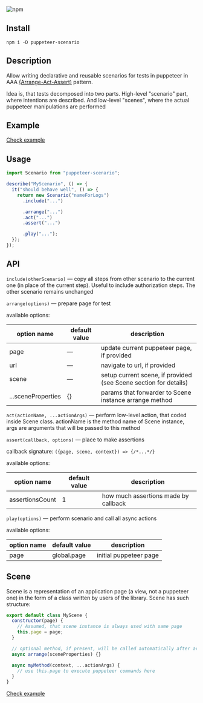 ![npm](https://img.shields.io/npm/v/puppeteer-scenario?logo=npm)

## Install

`npm i -D puppeteer-scenario`

## Description

Allow writing declarative and reusable scenarios for tests in puppeteer in AAA [(Arrange-Act-Assert)](https://github.com/testdouble/contributing-tests/wiki/Arrange-Act-Assert) pattern.

Idea is, that tests decomposed into two parts. High-level "scenario" part, where intentions are described. And low-level "scenes", where the actual puppeteer manipulations are performed

## Example

[Check example](./test/__tests__/test-Scenario.js)

## Usage

```javascript
import Scenario from "puppeteer-scenario";

describe("MyScenario", () => {
  it("should behave well", () => {
    return new Scenario("nameForLogs")
      .include("...")

      .arrange("...")
      .act("...")
      .assert("...")

      .play("...");
  });
});
```

## API

`include(otherScenario)` — copy all steps from other scenario to the current one (in place of the current step). Useful to include authorization steps. The other scenario remains unchanged

`arrange(options)` — prepare page for test

available options:

| option name        | default value | description                                                      |
| ------------------ | ------------- | ---------------------------------------------------------------- |
| page               | —             | update current puppeteer page, if provided                       |
| url                | —             | navigate to url, if provided                                     |
| scene              | —             | setup current scene, if provided (see Scene section for details) |
| ...sceneProperties | {}            | params that forwarder to Scene instance arrange method           |

`act(actionName, ...actionArgs)` — perform low-level action, that coded inside Scene class. actionName is the method name of Scene instance, args are arguments that will be passed to this method

`assert(callback, options)` — place to make assertions

callback signature:
`({page, scene, context}) => {/*...*/}`

available options:

| option name     | default value | description                          |
| --------------- | ------------- | ------------------------------------ |
| assertionsCount | 1             | how much assertions made by callback |

`play(options)` — perform scenario and call all async actions

available options:

| option name | default value | description            |
| ----------- | ------------- | ---------------------- |
| page        | global.page   | initial puppeteer page |

## Scene

Scene is a representation of an application page (a view, not a puppeteer one) in the form of a class written by users of the library. Scene has such structure:

```javascript
export default class MyScene {
  constructor(page) {
    // Assumed, that scene instance is always used with same page
    this.page = page;
  }

  // optional method, if present, will be called automatically after arrange call with new Scene in scenario
  async arrange(sceneProperties) {}

  async myMethod(context, ...actionArgs) {
    // use this.page to execute puppeteer commands here
  }
}
```

[Check example](./test/scenes/JestScene.js)
